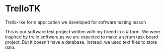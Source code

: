 # TrelloTK
Trello-like form application we developed for software testing lesson

This is our software test project written with my friend in c # form. We were inspired by trello software as we are expected to make a scrum task board project. But it doesn't have a database. Instead, we used text files to store data.
